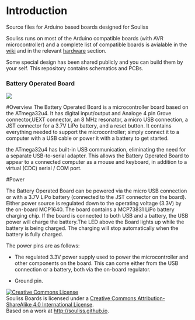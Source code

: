# Introduction
Source files for Arduino based boards designed for Souliss

Souliss runs on most of the Arduino compatible boards (with AVR microcontroller) and a complete list of compatible boards is avialable in the [wiki](https://github.com/souliss/souliss/wiki) and in the relevant [hardware](https://github.com/souliss/souliss/wiki/Supported%20Hardware%20Platform) section.

Some special design has been shared publicly and you can build them by your self. This repository contains schematics and PCBs.

### Battery Operated Board
![](https://github.com/yoosofpiran/Hardware/blob/MyBranch/Battery_Operated_Board/Ver1/Altium/Picture/1.PNG)

#Overview
The Battery Operated Board is a microcontroller board based on the ATmega32u4. It has digital input/output and Analoge 4 pin Grove connector,UEXT connector, an 8 MHz resonator, a micro USB connection, a JST connector for a 3.7V LiPo battery, and a reset button. It contains everything needed to support the microcontroller; simply connect it to a computer with a USB cable or power it with a battery to get started.

the ATmega32u4 has built-in USB communication, eliminating the need for a separate USB-to-serial adapter. This allows the Battery Operated Board to appear to a connected computer as a mouse and keyboard, in addition to a virtual (CDC) serial / COM port. 

#Power

The Battery Operated Board can be powered via the micro USB connection or with a 3.7V LiPo battery (connected to the JST connector on the board). Either power source is regulated down to the operating voltage (3.3V) by the on-board MCP1640.
The board contains a MCP73831 LiPo battery charging chip. If the board is connected to both USB and a battery, the USB power will charge the battery.The LED above the Board lights up while the battery is being charged. The charging will stop automatically when the battery is fully charged.

The power pins are as follows:

+ The regulated 3.3V power supply used to power the microcontroller and other components on the board. This can come either from the USB connection or a battery, both via the on-board regulator.
- Ground pin.


<a rel="license" href="http://creativecommons.org/licenses/by-sa/4.0/"><img alt="Creative Commons License" style="border-width:0" src="https://i.creativecommons.org/l/by-sa/4.0/88x31.png" /></a><br /><span xmlns:dct="http://purl.org/dc/terms/" property="dct:title">Souliss Boards</span> is licensed under a <a rel="license" href="http://creativecommons.org/licenses/by-sa/4.0/">Creative Commons Attribution-ShareAlike 4.0 International License</a>.<br />Based on a work at <a xmlns:dct="http://purl.org/dc/terms/" href="http://souliss.github.io" rel="dct:source">http://souliss.github.io</a>.
